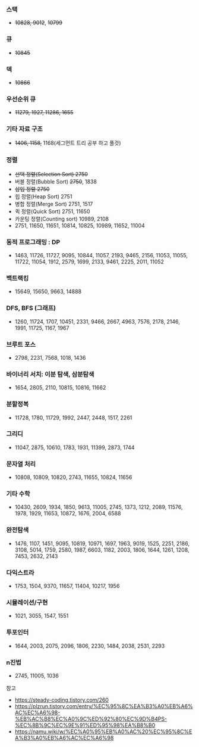 
### 스택
 * ~~10828, 9012~~, ~~10799~~
### 큐
 * ~~10845~~
### 덱
 * ~~10866~~
### 우선순위 큐
 * ~~11279, 1927, 11286, 1655~~
### 기타 자료 구조
 * ~~1406, 1158,~~ 1168(세그먼트 트리 공부 하고 풀것)
### 정렬
 * ~~선택 정렬(Selection Sort) 2750~~
 * 버블 정렬(Bubble Sort) ~~2750~~, 1838
 * ~~삽입 정렬 2750~~
 * 힙 정렬(Heap Sort) 2751
 * 병합 정렬(Merge Sort) 2751, 1517
 * 퀵 정렬(Quick Sort) 2751, 11650
 * 카운팅 정렬(Counting sort) 10989, 2108
 * 2751, 11650, 11651, 10814, 10825, 10989, 11652, 11004
### 동적 프로그래밍 : DP
 * 1463, 11726, 11727, 9095, 10844, 11057, 2193, 9465, 2156, 11053, 11055, 11722, 11054, 1912, 2579, 1699, 2133, 9461, 2225, 2011, 11052
### 백트랙킹
 * 15649, 15650, 9663, 14888
### DFS, BFS (그래프)
 * 1260, 11724, 1707, 10451, 2331, 9466, 2667, 4963, 7576, 2178, 2146, 1991, 11725, 1167, 1967
### 브루트 포스
* 2798, 2231, 7568, 1018, 1436
### 바이너리 서치: 이분 탐색, 삼분탐색
 * 1654, 2805, 2110, 10815, 10816, 11662
### 분할정복 
 * 11728, 1780, 11729, 1992, 2447, 2448, 1517, 2261
### 그리디
 * 11047, 2875, 10610, 1783, 1931, 11399, 2873, 1744
### 문자열 처리
* 10808, 10809, 10820, 2743, 11655, 10824, 11656
### 기타 수학
* 10430, 2609, 1934, 1850, 9613, 11005, 2745, 1373, 1212, 2089, 11576, 1978, 1929, 11653, 10872, 1676, 2004, 6588
### 완전탐색
 * 1476, 1107, 1451, 9095, 10819, 10971, 1697, 1963, 9019, 1525, 2251, 2186, 3108, 5014, 1759, 2580, 1987, 6603, 1182, 2003, 1806, 1644, 1261, 1208, 7453, 2632, 2143
### 다익스트라
* 1753, 1504, 9370, 11657, 11404, 10217, 1956
### 시뮬레이션/구현
* 1021, 3055, 1547, 1551
### 투포인터
* 1644, 2003, 2075, 2096, 1806, 2230, 1484, 2038, 2531, 2293
### n진법
* 2745, 11005, 1036


참고
* https://steady-coding.tistory.com/260
* https://plzrun.tistory.com/entry/%EC%95%8C%EA%B3%A0%EB%A6%AC%EC%A6%98-%EB%AC%B8%EC%A0%9C%ED%92%80%EC%9D%B4PS-%EC%8B%9C%EC%9E%91%ED%95%98%EA%B8%B0
* https://namu.wiki/w/%EC%A0%95%EB%A0%AC%20%EC%95%8C%EA%B3%A0%EB%A6%AC%EC%A6%98
